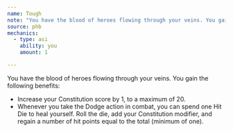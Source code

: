 ```yaml
---
name: Tough
note: "You have the blood of heroes flowing through your veins. You gain the following benefits:"
source: phb
mechanics:
  - type: asi
    ability: you
    amount: 1

---
```

You have the blood of heroes flowing through your veins. You gain the following benefits:
- Increase your Constitution score by 1, to a maximum of 20.
- Whenever you take the Dodge action in combat, you can spend one Hit Die to heal yourself. Roll the die, add your Constitution modifier, and regain a number of hit points equal to the total (minimum of one). 

